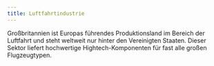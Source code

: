 ```yaml
---
title: Luftfahrtindustrie
---
```


Großbritannien ist Europas führendes Produktionsland im Bereich der Luftfahrt und steht weltweit nur hinter den Vereinigten Staaten. Dieser Sektor liefert hochwertige Hightech-Komponenten für fast alle großen Flugzeugtypen.